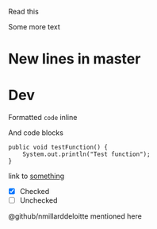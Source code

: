 Read this

Some more text

# New lines in master

# Dev

Formatted `code` inline

And code blocks 

```
public void testFunction() {
    System.out.println("Test function");
}
```

link to [something](https://google.dk)

- [x] Checked
- [ ] Unchecked

@github/nmillarddeloitte mentioned here
